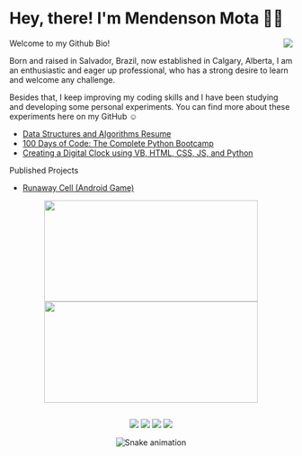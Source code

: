# Hey, there! I'm Mendenson Mota 👋🏿
<img align="right" src="https://media3.giphy.com/media/ule4vhcY1xEKQ/giphy.gif"/>
<div align="left">
  Welcome to my Github Bio!

Born and raised in Salvador, Brazil, now established in Calgary, Alberta, I am an enthusiastic and eager up professional, who has a strong desire to learn and welcome any challenge.

Besides that, I keep improving my coding skills and I have been studying and developing some personal experiments. You can find more about these experiments here on my GitHub :relaxed:

- [Data Structures and Algorithms Resume](https://github.com/mendenson/Data-Structures-and-Algorithms)
- [100 Days of Code: The Complete Python Bootcamp](https://github.com/mendenson/100_Days_of_Code-Python)
- [Creating a Digital Clock using VB, HTML, CSS, JS, and Python](https://github.com/mendenson/Digital_Clock)

Published Projects
- [Runaway Cell (Android Game)](https://play.google.com/store/apps/details?id=com.IcedMindGameStudio.RunawayCellOfficial) 
</div>


 
<div align="center">
  <a href="https://github.com/mendenson">
  <img height="180" width="380" src="https://github-readme-stats.vercel.app/api?username=mendenson&show_icons=true&theme=dracula&include_all_commits=true&count_private=true"/>
  <img height="180" width="380" src="https://github-readme-stats.vercel.app/api/top-langs/?username=mendenson&layout=compact"/>
</div>


</div>
  
  ##
 
<div align="center"> 
  
  <a href="https://instagram.com/mendenson" target="_blank"><img src="https://img.shields.io/badge/-Instagram-%23E4405F?style=for-the-badge&logo=instagram&logoColor=white" target="_blank"></a>
 <a href="https://discordapp.com/users/518754967989911553/" target="_blank"><img src="https://img.shields.io/badge/Discord-7289DA?style=for-the-badge&logo=discord&logoColor=white" target="_blank"></a> 
  <a href = "mailto:mendenson@gmail.com"><img src="https://img.shields.io/badge/-Gmail-%23333?style=for-the-badge&logo=gmail&logoColor=white" target="_blank"></a>
  <a href="https://www.linkedin.com/in/mendenson/" target="_blank"><img src="https://img.shields.io/badge/-LinkedIn-%230077B5?style=for-the-badge&logo=linkedin&logoColor=white" target="_blank"></a> 
 
  ![Snake animation](https://github.com/mendenson/mendenson/blob/output/github-contribution-grid-snake.svg)
 
</div>
